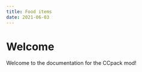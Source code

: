 ```yaml
---
title: Food items
date: 2021-06-03
---
```


# Welcome
Welcome to the documentation for the CCpack mod!

